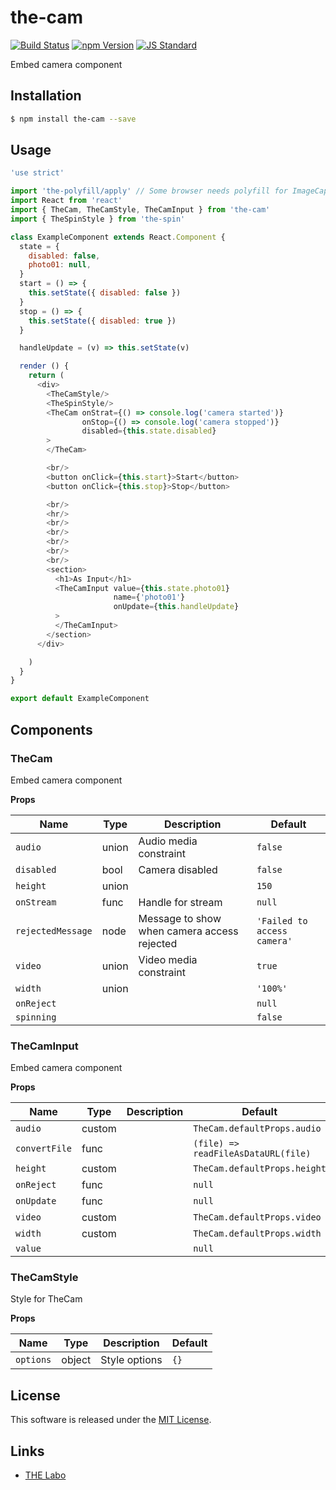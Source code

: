 the-cam
==========

<!---
This file is generated by the-tmpl. Do not update manually.
--->

<!-- Badge Start -->
<a name="badges"></a>

[![Build Status][bd_travis_shield_url]][bd_travis_url]
[![npm Version][bd_npm_shield_url]][bd_npm_url]
[![JS Standard][bd_standard_shield_url]][bd_standard_url]

[bd_repo_url]: https://github.com/the-labo/the-cam
[bd_travis_url]: http://travis-ci.org/the-labo/the-cam
[bd_travis_shield_url]: http://img.shields.io/travis/the-labo/the-cam.svg?style=flat
[bd_travis_com_url]: http://travis-ci.com/the-labo/the-cam
[bd_travis_com_shield_url]: https://api.travis-ci.com/the-labo/the-cam.svg?token=
[bd_license_url]: https://github.com/the-labo/the-cam/blob/master/LICENSE
[bd_npm_url]: http://www.npmjs.org/package/the-cam
[bd_npm_shield_url]: http://img.shields.io/npm/v/the-cam.svg?style=flat
[bd_standard_url]: http://standardjs.com/
[bd_standard_shield_url]: https://img.shields.io/badge/code%20style-standard-brightgreen.svg

<!-- Badge End -->


<!-- Description Start -->
<a name="description"></a>

Embed camera component

<!-- Description End -->


<!-- Overview Start -->
<a name="overview"></a>



<!-- Overview End -->


<!-- Sections Start -->
<a name="sections"></a>

<!-- Section from "doc/guides/01.Installation.md.hbs" Start -->

<a name="section-doc-guides-01-installation-md"></a>

Installation
-----

```bash
$ npm install the-cam --save
```


<!-- Section from "doc/guides/01.Installation.md.hbs" End -->

<!-- Section from "doc/guides/02.Usage.md.hbs" Start -->

<a name="section-doc-guides-02-usage-md"></a>

Usage
---------

```javascript
'use strict'

import 'the-polyfill/apply' // Some browser needs polyfill for ImageCapture API
import React from 'react'
import { TheCam, TheCamStyle, TheCamInput } from 'the-cam'
import { TheSpinStyle } from 'the-spin'

class ExampleComponent extends React.Component {
  state = {
    disabled: false,
    photo01: null,
  }
  start = () => {
    this.setState({ disabled: false })
  }
  stop = () => {
    this.setState({ disabled: true })
  }

  handleUpdate = (v) => this.setState(v)

  render () {
    return (
      <div>
        <TheCamStyle/>
        <TheSpinStyle/>
        <TheCam onStrat={() => console.log('camera started')}
                onStop={() => console.log('camera stopped')}
                disabled={this.state.disabled}
        >
        </TheCam>

        <br/>
        <button onClick={this.start}>Start</button>
        <button onClick={this.stop}>Stop</button>

        <br/>
        <hr/>
        <br/>
        <br/>
        <br/>
        <br/>
        <br/>
        <section>
          <h1>As Input</h1>
          <TheCamInput value={this.state.photo01}
                       name={'photo01'}
                       onUpdate={this.handleUpdate}
          >
          </TheCamInput>
        </section>
      </div>

    )
  }
}

export default ExampleComponent

```


<!-- Section from "doc/guides/02.Usage.md.hbs" End -->

<!-- Section from "doc/guides/03.Components.md.hbs" Start -->

<a name="section-doc-guides-03-components-md"></a>

Components
-----------

### TheCam

Embed camera component

**Props**

| Name | Type | Description | Default |
| --- | --- | ---- | ---- |
| `audio` | union  | Audio media constraint | `false` |
| `disabled` | bool  | Camera disabled | `false` |
| `height` | union  |  | `150` |
| `onStream` | func  | Handle for stream | `null` |
| `rejectedMessage` | node  | Message to show when camera access rejected | `'Failed to access camera'` |
| `video` | union  | Video media constraint | `true` |
| `width` | union  |  | `'100%'` |
| `onReject` |   |  | `null` |
| `spinning` |   |  | `false` |

### TheCamInput

Embed camera component

**Props**

| Name | Type | Description | Default |
| --- | --- | ---- | ---- |
| `audio` | custom  |  | `TheCam.defaultProps.audio` |
| `convertFile` | func  |  | `(file) => readFileAsDataURL(file)` |
| `height` | custom  |  | `TheCam.defaultProps.height` |
| `onReject` | func  |  | `null` |
| `onUpdate` | func  |  | `null` |
| `video` | custom  |  | `TheCam.defaultProps.video` |
| `width` | custom  |  | `TheCam.defaultProps.width` |
| `value` |   |  | `null` |

### TheCamStyle

Style for TheCam

**Props**

| Name | Type | Description | Default |
| --- | --- | ---- | ---- |
| `options` | object  | Style options | `{}` |



<!-- Section from "doc/guides/03.Components.md.hbs" End -->


<!-- Sections Start -->


<!-- LICENSE Start -->
<a name="license"></a>

License
-------
This software is released under the [MIT License](https://github.com/the-labo/the-cam/blob/master/LICENSE).

<!-- LICENSE End -->


<!-- Links Start -->
<a name="links"></a>

Links
------

+ [THE Labo][t_h_e_labo_url]

[t_h_e_labo_url]: https://github.com/the-labo

<!-- Links End -->

